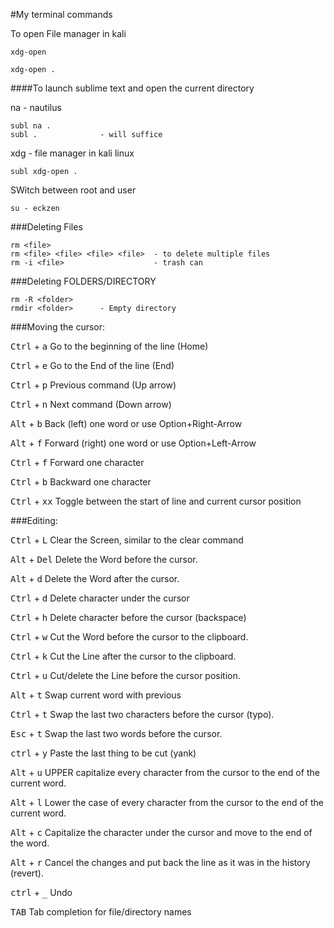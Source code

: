 #My terminal commands

To open File manager in kali

    xdg-open

    xdg-open .

####To launch sublime text and open the current directory

na - nautilus

    subl na .
    subl .              - will suffice

xdg - file manager in kali linux

    subl xdg-open .

SWitch between root and user

    su - eckzen

###Deleting Files

    rm <file>
    rm <file> <file> <file> <file>  - to delete multiple files
    rm -i <file>                    - trash can

###Deleting FOLDERS/DIRECTORY

    rm -R <folder>
    rmdir <folder>      - Empty directory



###Moving the cursor:

<kbd>Ctrl</kbd> + <kbd>a</kbd>   Go to the beginning of the line (Home)

<kbd>Ctrl</kbd> + <kbd>e</kbd>   Go to the End of the line (End)

<kbd>Ctrl</kbd> + <kbd>p</kbd>   Previous command (Up arrow)

<kbd>Ctrl</kbd> + <kbd>n</kbd>   Next command (Down arrow)

<kbd>Alt</kbd> + <kbd>b</kbd>   Back (left) one word      or use Option+Right-Arrow

<kbd>Alt</kbd> + <kbd>f</kbd>   Forward (right) one word  or use Option+Left-Arrow

<kbd>Ctrl</kbd> + <kbd>f</kbd>   Forward one character

<kbd>Ctrl</kbd> + <kbd>b</kbd>   Backward one character

<kbd>Ctrl</kbd> + <kbd>xx</kbd>  Toggle between the start of line and current cursor position

###Editing:

<kbd>Ctrl</kbd> + <kbd>L</kbd>   Clear the Screen, similar to the clear command

<kbd>Alt</kbd> + <kbd>Del</kbd> Delete the Word before the cursor.

<kbd>Alt</kbd> + <kbd>d</kbd>   Delete the Word after the cursor.

<kbd>Ctrl</kbd> + <kbd>d</kbd>   Delete character under the cursor

<kbd>Ctrl</kbd> + <kbd>h</kbd>   Delete character before the cursor (backspace)

<kbd>Ctrl</kbd> + <kbd>w</kbd>   Cut the Word before the cursor to the clipboard.

<kbd>Ctrl</kbd> + <kbd>k</kbd>   Cut the Line after the cursor to the clipboard.

<kbd>Ctrl</kbd> + <kbd>u</kbd>   Cut/delete the Line before the cursor position.

<kbd>Alt</kbd> + <kbd>t</kbd>   Swap current word with previous

<kbd>Ctrl</kbd> + <kbd>t</kbd>   Swap the last two characters before the cursor (typo).

<kbd>Esc</kbd>  + <kbd>t</kbd>   Swap the last two words before the cursor.

<kbd>ctrl</kbd> + <kbd>y</kbd>   Paste the last thing to be cut (yank)

<kbd>Alt</kbd> + <kbd>u</kbd>   UPPER capitalize every character from the cursor to the end of the current word.

<kbd>Alt</kbd> + <kbd>l</kbd>   Lower the case of every character from the cursor to the end of the current word.

<kbd>Alt</kbd> + <kbd>c</kbd>   Capitalize the character under the cursor and move to the end of the word.

<kbd>Alt</kbd> + <kbd>r</kbd>   Cancel the changes and put back the line as it was in the history (revert).

<kbd>ctrl</kbd> + <kbd>_</kbd>   Undo

<kbd>TAB</kbd>       Tab completion for file/directory names